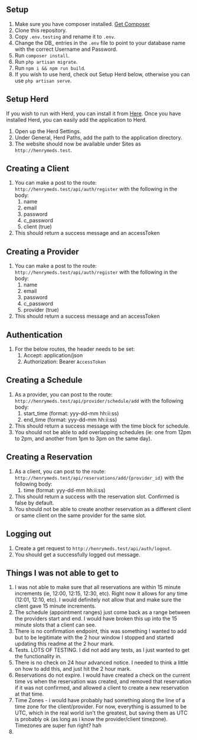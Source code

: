 ## Setup

1. Make sure you have composer installed. [Get Composer](https://getcomposer.org/doc/00-intro.md#installation-linux-unix-macos)
2. Clone this repository.
3. Copy `.env.testing` and rename it to `.env`.
4. Change the DB\_ entries in the `.env` file to point to your database name with the correct Username and Password.
5. Run `composer install`.
6. Run `php artisan migrate`.
7. Run `npm i && npm run build`.
8. If you wish to use herd, check out Setup Herd below, otherwise you can use `php artisan serve`.

## Setup Herd

If you wish to run with Herd, you can install it from [Here](https://herd.laravel.com/). Once you have installed Herd, you can easily add the application to Herd.

1. Open up the Herd Settings.
2. Under General, Herd Paths, add the path to the application directory.
3. The website should now be available under Sites as `http://henrymeds.test`.

## Creating a Client

1. You can make a post to the route: `http://henrymeds.test/api/auth/register` with the following in the body:
    1. name
    2. email
    3. password
    4. c_password
    5. client (true)
2. This should return a success message and an accessToken

## Creating a Provider

1. You can make a post to the route: `http://henrymeds.test/api/auth/register` with the following in the body:
    1. name
    2. email
    3. password
    4. c_password
    5. provider (true)
2. This should return a success message and an accessToken

## Authentication

1. For the below routes, the header needs to be set:
    1. Accept: application/json
    2. Authorization: Bearer `AccessToken`

## Creating a Schedule

1. As a provider, you can post to the route: `http://henrymeds.test/api/provider/schedule/add` with the following body:
    1. start_time (format: yyy-dd-mm hh:ii:ss)
    2. end_time (format: yyy-dd-mm hh:ii:ss)
2. This should return a success message with the time block for schedule.
3. You should not be able to add overlapping schedules (ie: one from 12pm to 2pm, and another from 1pm to 3pm on the same day).

## Creating a Reservation

1. As a client, you can post to the route: `http://henrymeds.test/api/reservations/add/{provider_id}` with the following body:
    1. time (format: yyy-dd-mm hh:ii:ss)
2. This should return a success with the reservation slot. Confirmed is false by default.
3. You should not be able to create another reservation as a different client or same client on the same provider for the same slot.

## Logging out

1. Create a get request to `http://henrymeds.test/api/auth/logout`.
2. You should get a successfully logged out message.

## Things I was not able to get to

1. I was not able to make sure that all reservations are within 15 minute increments (ie, 12:00, 12:15, 12:30, etc). Right now it allows for any time (12:01, 12:10, etc). I would definitely not allow that and make sure the client gave 15 minute increments.
2. The schedule (appointment ranges) just come back as a range between the providers start and end. I would have broken this up into the 15 minute slots that a client can see.
3. There is no confirmation endpoint, this was something I wanted to add but to be legitimate with the 2 hour window I stopped and started updating this readme at the 2 hour mark.
4. Tests. LOTS OF TESTING. I did not add any tests, as I just wanted to get the functionality in.
5. There is no check on 24 hour advanced notice. I needed to think a little on how to add this, and just hit the 2 hour mark.
6. Reservations do not expire. I would have created a check on the current time vs when the reservation was created, and removed that reservation if it was not confirmed, and allowed a client to create a new reservation at that time.
7. Time Zones - i would have probably had something along the line of a time zone for the client/provider. For now, everything is assumed to be UTC, which in the real world isn't the greatest, but saving them as UTC is probably ok (as long as i know the provider/client timezone). Timezones are super fun right? hah
8.
